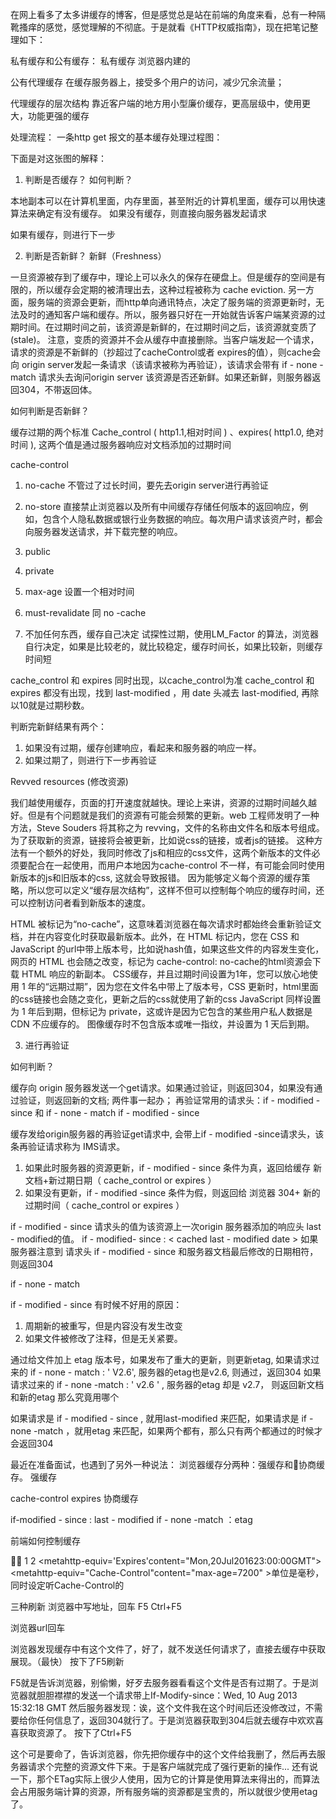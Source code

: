 在网上看多了太多讲缓存的博客，但是感觉总是站在前端的角度来看，总有一种隔靴搔痒的感觉，感觉理解的不彻底。于是就看《HTTP权威指南》，现在把笔记整理如下：

私有缓存和公有缓存：
私有缓存
浏览器内建的

公有代理缓存
在缓存服务器上，接受多个用户的访问，减少冗余流量；


代理缓存的层次结构
靠近客户端的地方用小型廉价缓存，更高层级中，使用更大，功能更强的缓存
 
 
处理流程：
一条http get 报文的基本缓存处理过程图：

下面是对这张图的解释：
1. 判断是否缓存？
如何判断？

本地副本可以在计算机里面，内存里面，甚至附近的计算机里面，缓存可以用快速算法来确定有没有缓存。
如果没有缓存，则直接向服务器发起请求

如果有缓存，则进行下一步

 
2.  判断是否新鲜？
新鲜（Freshness）

一旦资源被存到了缓存中，理论上可以永久的保存在硬盘上。但是缓存的空间是有限的，所以缓存会定期的被清理出去，这种过程被称为 cache eviction. 
另一方面，服务端的资源会更新，而http单向通讯特点，决定了服务端的资源更新时，无法及时的通知客户端和缓存。所以，服务器只好在一开始就告诉客户端某资源的过期时间。在过期时间之前，该资源是新鲜的，在过期时间之后，该资源就变质了(stale)。
注意，变质的资源并不会从缓存中直接删除。当客户端发起一个请求，请求的资源是不新鲜的（抄超过了cacheControl或者 expires的值），则cache会向 origin server发起一条请求（该请求被称为再验证），该请求会带有 if - none  - match 请求头去询问origin server 该资源是否还新鲜。如果还新鲜，则服务器返回304，不带返回体。


如何判断是否新鲜？

缓存过期的两个标准 Cache_control ( http1.1,相对时间 ) 、expires( http1.0, 绝对时间 ),  这两个值是通过服务器响应对文档添加的过期时间

cache-control

1.   no-cache
不管过了过长时间，要先去origin server进行再验证
2.  no-store
直接禁止浏览器以及所有中间缓存存储任何版本的返回响应，例如，包含个人隐私数据或银行业务数据的响应。每次用户请求该资产时，都会向服务器发送请求，并下载完整的响应。
3. public

4. private

5. max-age
设置一个相对时间
6. must-revalidate
同 no -cache

7. 不加任何东西，缓存自己决定
试探性过期，使用LM_Factor 的算法，浏览器自行决定，如果是比较老的，就比较稳定，缓存时间长，如果比较新，则缓存时间短




cache_control 和 expires 同时出现，以cache_control为准
cache_control 和 expires 都没有出现，找到 last-modified ，用 date 头减去 last-modified, 再除以10就是过期秒数。

判断完新鲜结果有两个：

1. 如果没有过期，缓存创建响应，看起来和服务器的响应一样。
2. 如果过期了，则进行下一步再验证

Revved resources (修改资源)

我们越使用缓存，页面的打开速度就越快。理论上来讲，资源的过期时间越久越好。但是有个问题就是我们的资源有可能会频繁的更新。web 工程师发明了一种方法，Steve Souders 将其称之为 revving，文件的名称由文件名和版本号组成。为了获取新的资源，链接将会被更新，比如说css的链接，或者js的链接。
这种方法有一个额外的好处，我同时修改了js和相应的css文件，这两个新版本的文件必须要配合在一起使用，而用户本地因为cache-control 不一样，有可能会同时使用新版本的js和旧版本的css, 这就会导致报错。
因为能够定义每个资源的缓存策略，所以您可以定义“缓存层次结构”，这样不但可以控制每个响应的缓存时间，还可以控制访问者看到新版本的速度。

HTML 被标记为“no-cache”，这意味着浏览器在每次请求时都始终会重新验证文档，并在内容变化时获取最新版本。此外，在 HTML 标记内，您在 CSS 和 JavaScript 的url中带上版本号，比如说hash值，如果这些文件的内容发生变化，网页的 HTML 也会随之改变，标记为 cache-control:  no-cache的html资源会下载 HTML 响应的新副本。
CSS缓存，并且过期时间设置为1年，您可以放心地使用 1 年的“远期过期”，因为您在文件名中带上了版本号，CSS 更新时，html里面的css链接也会随之变化，更新之后的css就使用了新的css
JavaScript 同样设置为 1 年后到期，但标记为 private，这或许是因为它包含的某些用户私人数据是 CDN 不应缓存的。
图像缓存时不包含版本或唯一指纹，并设置为 1 天后到期。

 
3.  进行再验证

如何判断？

缓存向 origin 服务器发送一个get请求。如果通过验证，则返回304，如果没有通过验证，则返回新的文档; 两件事一起办；
再验证常用的请求头：if - modified - since 和 if - none - match
if - modified - since

缓存发给origin服务器的再验证get请求中, 会带上if - modified -since请求头，该条再验证请求称为 IMS请求。

1. 如果此时服务器的资源更新，if - modified - since 条件为真，返回给缓存 新文档+新过期日期（ cache_control or expires ）
2. 如果没有更新，if - modified -since 条件为假，则返回给 浏览器 304+ 新的过期时间（ cache_control or expires ）

if - modified - since  请求头的值为该资源上一次origin 服务器添加的响应头 last - modified的值。 
if - modified- since : < cached  last - modified date >
如果服务器注意到 请求头 if - modified - since 和服务器文档最后修改的日期相符，则返回304




if - none - match

if - modified - since 有时候不好用的原因：
1.  周期新的被重写，但是内容没有发生改变
2.   如果文件被修改了注释，但是无关紧要。

通过给文件加上 etag 版本号，如果发布了重大的更新，则更新etag, 
如果请求过来的 if - none - match : ' V2.6', 服务器的etag也是v2.6, 则通过，返回304
如果请求过来的 if - none -match : ' v2.6 ' , 服务器的etag 却是 v2.7， 则返回新文档和新的etag
那么究竟用哪个

如果请求是 if - modified - since , 就用last-modified 来匹配，如果请求是 if - none -match ，就用etag 来匹配，如果两个都有，那么只有两个都通过的时候才会返回304
 
 
 
最近在准备面试，也遇到了另外一种说法：
浏览器缓存分两种：强缓存和协商缓存。
强缓存

cache-control
expires
协商缓存

if-modified - since : last - modified
if - none -match ：etag


 

 
 
前端如何控制缓存


1
2
<metahttp-equiv='Expires'content="Mon,20Jul201623:00:00GMT">
<metahttp-equiv="Cache-Control"content="max-age=7200"
    >单位是毫秒，同时设定听Cache-Control的
 
 

三种刷新
浏览器中写地址，回车
F5
Ctrl+F5

浏览器url回车

浏览器发现缓存中有这个文件了，好了，就不发送任何请求了，直接去缓存中获取展现。（最快）
按下了F5刷新

F5就是告诉浏览器，别偷懒，好歹去服务器看看这个文件是否有过期了。于是浏览器就胆胆襟襟的发送一个请求带上If-Modify-since：Wed, 10 Aug 2013 15:32:18 GMT
然后服务器发现：诶，这个文件我在这个时间后还没修改过，不需要给你任何信息了，返回304就行了。于是浏览器获取到304后就去缓存中欢欢喜喜获取资源了。
按下了Ctrl+F5

这个可是要命了，告诉浏览器，你先把你缓存中的这个文件给我删了，然后再去服务器请求个完整的资源文件下来。于是客户端就完成了强行更新的操作...
还有说一下，那个ETag实际上很少人使用，因为它的计算是使用算法来得出的，而算法会占用服务端计算的资源，所有服务端的资源都是宝贵的，所以就很少使用etag了。
 
 
 